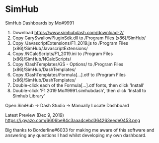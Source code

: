 # SimHub
SimHub Dashboards by Mo#9991

1. Download https://www.simhubdash.com/download-2/
2. Copy GarySwallowPluginSdk.dll to /Program Files (x86)/SimHub/
3. Copy /JavascriptExtensions/F1_2019.js to /Program Files (x86)/SimHub/JavascriptExtensions/
4. Copy /NCalcScripts/F1_2019.ini to /Program Files (x86)/SimHub/NCalcScripts/
5. Copy /DashTemplates/GS - Options/ to /Program Files (x86)/SimHub/DashTemplates/
6. Copy /DashTemplates/Formula[...].otf to /Program Files (x86)/SimHub/DashTemplates/
7. Double-click each of the Formula[...].otf fonts, then click 'Install'
8. Double-click 'F1 2019 Mo#9991.simhubdash', then click 'Install to Simhub Library'

Open SimHub -> Dash Studio -> Manually Locate Dashboard

Latest Preview (Dec 9, 2019)
https://i.gyazo.com/6606be84c3aaa4cebd364263eede0453.png

Big thanks to Borderline#6033 for making me aware of this software and answering any questions I had whilst developing my own dashboard.
